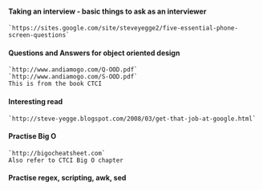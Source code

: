 #### Taking an interview - basic things to ask as an interviewer
    `https://sites.google.com/site/steveyegge2/five-essential-phone-screen-questions`

#### Questions and Answers for object oriented design
    `http://www.andiamogo.com/Q-OOD.pdf`
    `http://www.andiamogo.com/S-OOD.pdf`
    This is from the book CTCI

#### Interesting read
    `http://steve-yegge.blogspot.com/2008/03/get-that-job-at-google.html`

#### Practise Big O
    `http://bigocheatsheet.com`
    Also refer to CTCI Big O chapter

#### Practise regex, scripting, awk, sed


